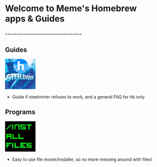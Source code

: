 # Welcome to Meme's Homebrew apps & Guides

### ---------------------------------

## Guides

[![steelminer](/icons/steelminer.png)](https://suchmememanyskill.github.io/fixsteelminer)
- Guide if steelminer refuses to work, and a general FAQ for hb only

## Programs

[![steelminer](/icons/fileins.png)](https://suchmememanyskill.github.io/sdinstaller)
- Easy to use file mover/installer, so no more messing around with files!

